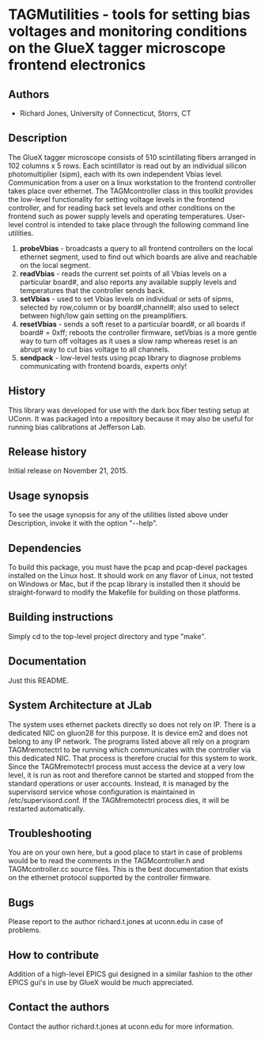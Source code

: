 # TAGMutilities - tools for setting bias voltages and monitoring conditions on the GlueX tagger microscope frontend electronics

## Authors

* Richard Jones, University of Connecticut, Storrs, CT

## Description

The GlueX tagger microscope consists of 510 scintillating fibers arranged in 102 columns x 5 rows. Each scintillator is read out by an individual silicon photomultiplier (sipm), each with its own independent Vbias level.  Communication from a user on a linux workstation to the frontend controller takes place over ethernet. The TAGMcontroller class in this toolkit provides the low-level functionality for setting voltage levels in the frontend controller, and for reading back set levels and other conditions on the frontend such as power supply levels and operating temperatures.  User-level control is intended to take place through the following command line utilities.

1. **probeVbias** - broadcasts a query to all frontend controllers on the local ethernet segment, used to find out which boards are alive and reachable on the local segment.
2. **readVbias** - reads the current set points of all Vbias levels on a particular board#, and also reports any available supply levels and temperatures that the controller sends back.
3. **setVbias** - used to set Vbias levels on individual or sets of sipms, selected by row,column or by board#,channel#; also used to select between high/low gain setting on the preamplifiers.
4. **resetVbias** - sends a soft reset to a particular board#, or all boards if board# = 0xff; reboots the controller firmware, setVbias is a more gentle way to turn off voltages as it uses a slow ramp whereas reset is an abrupt way to cut bias voltage to all channels.
5. **sendpack** - low-level tests using pcap library to diagnose problems communicating with frontend boards, experts only!

## History

This library was developed for use with the dark box fiber testing setup at UConn.  It was packaged into a repository because it may also be useful for running bias calibrations at Jefferson Lab.

## Release history

Initial release on November 21, 2015.

## Usage synopsis

To see the usage synopsis for any of the utilities listed above under Description, invoke it with the option "--help".

## Dependencies

To build this package, you must have the pcap and pcap-devel packages installed on the Linux host. It should work on any flavor of Linux, not tested on Windows or Mac, but if the pcap library is installed then it should be straight-forward to modify the Makefile for building on those platforms.

## Building instructions

Simply cd to the top-level project directory and type "make".

## Documentation

Just this README.

## System Architecture at JLab

The system uses ethernet packets directly so does not rely on IP. There is a dedicated NIC on gluon28 for this purpose. It is device em2 and does not belong to any IP network. The programs listed above all rely on a program TAGMremotectrl to be running which communicates with the controller via this dedicated NIC. That process is therefore crucial for this system to work. Since the TAGMremotectrl process must access the device at a very low level, it is run as root and therefore cannot be started and stopped from the standard operations or user accounts. Instead, it is managed by the supervisord service whose configuration is maintained in /etc/supervisord.conf. If the TAGMremotectrl process dies, it will be restarted automatically.

## Troubleshooting

You are on your own here, but a good place to start in case of problems would be to read the comments in the TAGMcontroller.h and TAGMcontroller.cc source files. This is the best documentation that exists on the ethernet protocol supported by the controller firmware.

## Bugs

Please report to the author richard.t.jones at uconn.edu in case of problems.

## How to contribute

Addition of a high-level EPICS gui designed in a similar fashion to the other EPICS gui's in use by GlueX would be much appreciated.

## Contact the authors

Contact the author richard.t.jones at uconn.edu for more information.
